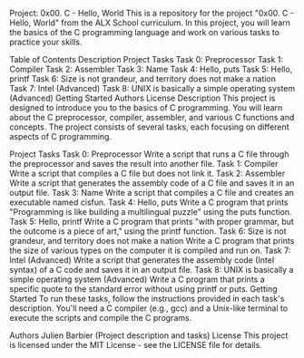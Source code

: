 Project: 0x00. C - Hello, World
This is a repository for the project "0x00. C - Hello, World" from the ALX School curriculum. In this project, you will learn the basics of the C programming language and work on various tasks to practice your skills.

Table of Contents
Description
Project Tasks
Task 0: Preprocessor
Task 1: Compiler
Task 2: Assembler
Task 3: Name
Task 4: Hello, puts
Task 5: Hello, printf
Task 6: Size is not grandeur, and territory does not make a nation
Task 7: Intel (Advanced)
Task 8: UNIX is basically a simple operating system (Advanced)
Getting Started
Authors
License
Description
This project is designed to introduce you to the basics of C programming. You will learn about the C preprocessor, compiler, assembler, and various C functions and concepts. The project consists of several tasks, each focusing on different aspects of C programming.

Project Tasks
Task 0: Preprocessor
Write a script that runs a C file through the preprocessor and saves the result into another file.
Task 1: Compiler
Write a script that compiles a C file but does not link it.
Task 2: Assembler
Write a script that generates the assembly code of a C file and saves it in an output file.
Task 3: Name
Write a script that compiles a C file and creates an executable named cisfun.
Task 4: Hello, puts
Write a C program that prints "Programming is like building a multilingual puzzle" using the puts function.
Task 5: Hello, printf
Write a C program that prints "with proper grammar, but the outcome is a piece of art," using the printf function.
Task 6: Size is not grandeur, and territory does not make a nation
Write a C program that prints the size of various types on the computer it is compiled and run on.
Task 7: Intel (Advanced)
Write a script that generates the assembly code (Intel syntax) of a C code and saves it in an output file.
Task 8: UNIX is basically a simple operating system (Advanced)
Write a C program that prints a specific quote to the standard error without using printf or puts.
Getting Started
To run these tasks, follow the instructions provided in each task's description. You'll need a C compiler (e.g., gcc) and a Unix-like terminal to execute the scripts and compile the C programs.

Authors
Julien Barbier (Project description and tasks)
License
This project is licensed under the MIT License - see the LICENSE file for details.
